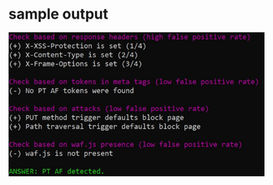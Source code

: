 # sample output
![alt text](https://github.com/supereldar/ptafrecon/blob/master/readme.jpg?raw=true)

